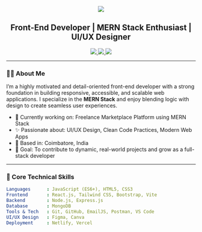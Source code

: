 <!-- Banner -->
<p align="center">
  <img src="https://capsule-render.vercel.app/api?type=waving&color=0E8AC8&height=150&section=header&text=Hi,%20I'm%20Amarnaath%20P&fontSize=40&fontAlign=50&fontColor=ffffff" />
</p>

<h2 align="center">Front-End Developer | MERN Stack Enthusiast | UI/UX Designer</h2>

<p align="center">
  <a href="https://www.linkedin.com/in/amarnaath-p-99617426a/" target="_blank">
    <img src="https://img.shields.io/badge/LinkedIn-blue?style=for-the-badge&logo=linkedin&logoColor=white" />
  </a>
  <a href="mailto:amarnaathamarnaath12@gmail.com" target="_blank">
    <img src="https://img.shields.io/badge/Gmail-D14836?style=for-the-badge&logo=gmail&logoColor=white" />
  </a>
  <a href="https://your-portfolio.com" target="_blank">
    <img src="https://img.shields.io/badge/Portfolio-000000?style=for-the-badge&logo=firefox&logoColor=white" />
  </a>
</p>

---

### 🧑‍💼 About Me

I’m a highly motivated and detail-oriented front-end developer with a strong foundation in building responsive, accessible, and scalable web applications. I specialize in the **MERN Stack** and enjoy blending logic with design to create seamless user experiences.

- 🎯 Currently working on: Freelance Marketplace Platform using MERN Stack  
- ✨ Passionate about: UI/UX Design, Clean Code Practices, Modern Web Apps  
- 📍 Based in: Coimbatore, India  
- 🚀 Goal: To contribute to dynamic, real-world projects and grow as a full-stack developer  

---

### 💼 Core Technical Skills

```yaml
Languages      : JavaScript (ES6+), HTML5, CSS3
Frontend       : React.js, Tailwind CSS, Bootstrap, Vite
Backend        : Node.js, Express.js
Database       : MongoDB
Tools & Tech   : Git, GitHub, EmailJS, Postman, VS Code
UI/UX Design   : Figma, Canva
Deployment     : Netlify, Vercel
